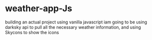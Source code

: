 # weather-app-Js

building an actual project using vanilla javascript
iam going to be using darksky api to pull all the necessary weather information, and using Skycons to show the icons
